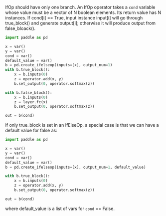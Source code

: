 IfOp should have only one branch. An IfOp operator takes a `cond` variable whose value must be a vector of N boolean elements. Its return value has N instances. If cond[i] == True, input instance input[i] will go through true_block() and generate output[i]; otherwise it will produce output from false_bloack().

```python
import paddle as pd

x = var()
y = var()
cond = var()
default_value = var()
b = pd.create_ifelseop(inputs=[x], output_num=1)
with b.true_block():
    x = b.inputs(0)
    z = operator.add(x, y)
    b.set_output(0, operator.softmax(z))

with b.false_block():
    x = b.inputs(0)
    z = layer.fc(x)
    b.set_output(0, operator.softmax(z))

out = b(cond)
```

If only true_block is set in an IfElseOp, a special case is that we can have a default value for false as:
```python
import paddle as pd

x = var()
y = var()
cond = var()
default_value = var()
b = pd.create_ifelseop(inputs=[x], output_num=1, default_value)

with b.true_block():
    x = b.inputs(0)
    z = operator.add(x, y)
    b.set_output(0, operator.softmax(z))

out = b(cond)
```
where default_value is a list of vars for `cond` == False.
